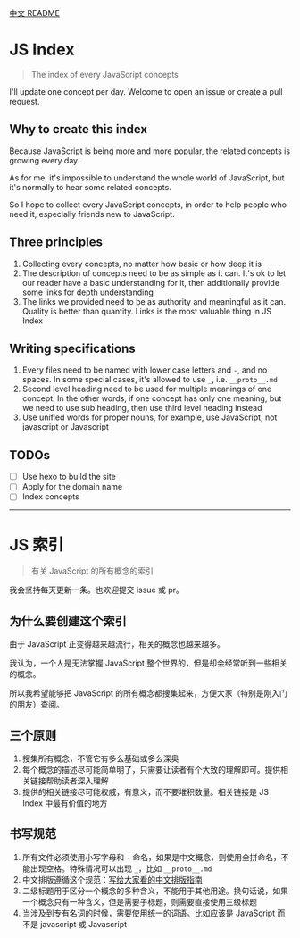[中文 README](#cn-js-index)

# JS Index

> The index of every JavaScript concepts

I'll update one concept per day. Welcome to open an issue or create a pull request.

## Why to create this index

Because JavaScript is being more and more popular, the related concepts is growing every day.

As for me, it's impossible to understand the whole world of JavaScript, but it's normally to hear some related concepts.

So I hope to collect every JavaScript concepts, in order to help people who need it, especially friends new to JavaScript.

## Three principles

1. Collecting every concepts, no matter how basic or how deep it is
2. The description of concepts need to be as simple as it can. It's ok to let our reader have a basic understanding for it, then additionally provide some links for depth understanding
3. The links we provided need to be as authority and meaningful as it can. Quality is better than quantity. Links is the most valuable thing in JS Index

## Writing specifications

1. Every files need to be named with lower case letters and `-`, and no spaces. In some special cases, it's allowed to use `_`, i.e. `__proto__.md`
2. Second level heading need to be used for multiple meanings of one concept. In the other words, if one concept has only one meaning, but we need to use sub heading, then use third level heading instead
3. Use unified words for proper nouns, for example, use JavaScript, not javascript or Javascript

## TODOs

- [ ] Use hexo to build the site
- [ ] Apply for the domain name
- [ ] Index concepts

---

<a id="cn-js-index"></a>

# JS 索引

> 有关 JavaScript 的所有概念的索引

我会坚持每天更新一条。也欢迎提交 issue 或 pr。

## 为什么要创建这个索引

由于 JavaScript 正变得越来越流行，相关的概念也越来越多。

我认为，一个人是无法掌握 JavaScript 整个世界的，但是却会经常听到一些相关的概念。

所以我希望能够把 JavaScript 的所有概念都搜集起来，方便大家（特别是刚入门的朋友）查阅。

## 三个原则

1. 搜集所有概念，不管它有多么基础或多么深奥
2. 每个概念的描述尽可能简单明了，只需要让读者有个大致的理解即可。提供相关链接帮助读者深入理解
3. 提供的相关链接尽可能权威，有意义，而不要堆积数量。相关链接是 JS Index 中最有价值的地方

## 书写规范

1. 所有文件必须使用小写字母和 `-` 命名，如果是中文概念，则使用全拼命名，不能出现空格。特殊情况可以出现 `_`，比如 `__proto__.md`
2. 中文排版遵循这个规范：[写给大家看的中文排版指南](https://zhuanlan.zhihu.com/p/20506092)
3. 二级标题用于区分一个概念的多种含义，不能用于其他用途。换句话说，如果一个概念只有一种含义，但是需要子标题，则需要直接使用三级标题
4. 当涉及到专有名词的时候，需要使用统一的词语。比如应该是 JavaScript 而不是 javascript 或 Javascript
